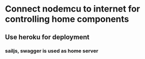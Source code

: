 # Connect nodemcu to internet for controlling home components
## Use heroku for deployment
### sailjs, swagger is used as home server
